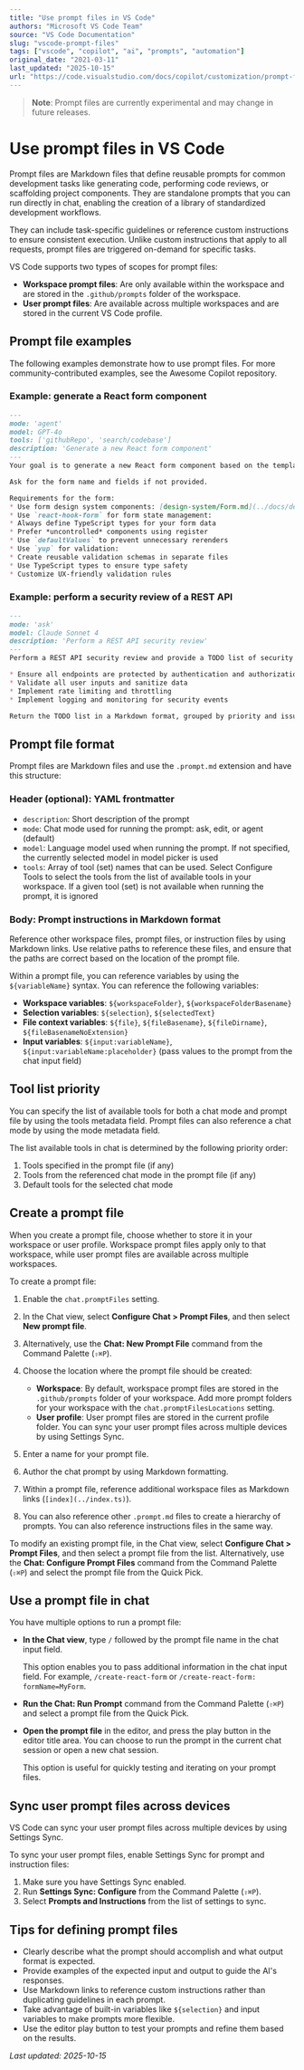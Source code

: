 ```yaml
---
title: "Use prompt files in VS Code"
authors: "Microsoft VS Code Team"
source: "VS Code Documentation"
slug: "vscode-prompt-files"
tags: ["vscode", "copilot", "ai", "prompts", "automation"]
original_date: "2021-03-11"
last_updated: "2025-10-15"
url: "https://code.visualstudio.com/docs/copilot/customization/prompt-files"
---
```


> **Note**: Prompt files are currently experimental and may change in future
> releases.

# Use prompt files in VS Code

Prompt files are Markdown files that define reusable prompts for common
development tasks like generating code, performing code reviews, or scaffolding
project components. They are standalone prompts that you can run directly in
chat, enabling the creation of a library of standardized development workflows.

They can include task-specific guidelines or reference custom instructions to
ensure consistent execution. Unlike custom instructions that apply to all
requests, prompt files are triggered on-demand for specific tasks.

VS Code supports two types of scopes for prompt files:

- **Workspace prompt files**: Are only available within the workspace and are
  stored in the `.github/prompts` folder of the workspace.
- **User prompt files**: Are available across multiple workspaces and are
  stored in the current VS Code profile.

## Prompt file examples

The following examples demonstrate how to use prompt files. For more
community-contributed examples, see the Awesome Copilot repository.

### Example: generate a React form component

```markdown
---
mode: 'agent'
model: GPT-4o
tools: ['githubRepo', 'search/codebase']
description: 'Generate a new React form component'
---
Your goal is to generate a new React form component based on the templates in #githubRepo contoso/react-templates.

Ask for the form name and fields if not provided.

Requirements for the form:
* Use form design system components: [design-system/Form.md](../docs/design-system/Form.md)
* Use `react-hook-form` for form state management:
* Always define TypeScript types for your form data
* Prefer *uncontrolled* components using register
* Use `defaultValues` to prevent unnecessary rerenders
* Use `yup` for validation:
* Create reusable validation schemas in separate files
* Use TypeScript types to ensure type safety
* Customize UX-friendly validation rules
```

### Example: perform a security review of a REST API
```markdown
---
mode: 'ask'
model: Claude Sonnet 4
description: 'Perform a REST API security review'
---
Perform a REST API security review and provide a TODO list of security issues to address.

* Ensure all endpoints are protected by authentication and authorization
* Validate all user inputs and sanitize data
* Implement rate limiting and throttling
* Implement logging and monitoring for security events

Return the TODO list in a Markdown format, grouped by priority and issue type.
```

## Prompt file format

Prompt files are Markdown files and use the `.prompt.md` extension and have
this structure:

### Header (optional): YAML frontmatter

- `description`: Short description of the prompt
- `mode`: Chat mode used for running the prompt: ask, edit, or agent (default)
- `model`: Language model used when running the prompt. If not specified, the
  currently selected model in model picker is used
- `tools`: Array of tool (set) names that can be used. Select Configure Tools
  to select the tools from the list of available tools in your workspace. If a
  given tool (set) is not available when running the prompt, it is ignored

### Body: Prompt instructions in Markdown format

Reference other workspace files, prompt files, or instruction files by using
Markdown links. Use relative paths to reference these files, and ensure that
the paths are correct based on the location of the prompt file.

Within a prompt file, you can reference variables by using the
`${variableName}` syntax. You can reference the following variables:

- **Workspace variables**: `${workspaceFolder}`, `${workspaceFolderBasename}`
- **Selection variables**: `${selection}`, `${selectedText}`
- **File context variables**: `${file}`, `${fileBasename}`, `${fileDirname}`,
  `${fileBasenameNoExtension}`
- **Input variables**: `${input:variableName}`,
  `${input:variableName:placeholder}` (pass values to the prompt from the chat
  input field)
## Tool list priority

You can specify the list of available tools for both a chat mode and prompt
file by using the tools metadata field. Prompt files can also reference a chat
mode by using the mode metadata field.

The list available tools in chat is determined by the following priority order:

1. Tools specified in the prompt file (if any)
2. Tools from the referenced chat mode in the prompt file (if any)
3. Default tools for the selected chat mode
## Create a prompt file

When you create a prompt file, choose whether to store it in your workspace or
user profile. Workspace prompt files apply only to that workspace, while user
prompt files are available across multiple workspaces.

To create a prompt file:

1. Enable the `chat.promptFiles` setting.

2. In the Chat view, select **Configure Chat > Prompt Files**, and then select
   **New prompt file**.

3. Alternatively, use the **Chat: New Prompt File** command from the Command
   Palette (`⇧⌘P`).

4. Choose the location where the prompt file should be created:

   - **Workspace**: By default, workspace prompt files are stored in the
     `.github/prompts` folder of your workspace. Add more prompt folders for
     your workspace with the `chat.promptFilesLocations` setting.
   - **User profile**: User prompt files are stored in the current profile
     folder. You can sync your user prompt files across multiple devices by
     using Settings Sync.

5. Enter a name for your prompt file.

6. Author the chat prompt by using Markdown formatting.

7. Within a prompt file, reference additional workspace files as Markdown links
   (`[index](../index.ts)`).

8. You can also reference other `.prompt.md` files to create a hierarchy of
   prompts. You can also reference instructions files in the same way.

To modify an existing prompt file, in the Chat view, select **Configure Chat >
Prompt Files**, and then select a prompt file from the list. Alternatively, use
the **Chat: Configure Prompt Files** command from the Command Palette
(`⇧⌘P`) and select the prompt file from the Quick Pick.

## Use a prompt file in chat

You have multiple options to run a prompt file:

- **In the Chat view**, type `/` followed by the prompt file name in the chat
  input field.

  This option enables you to pass additional information in the chat input
  field. For example, `/create-react-form` or
  `/create-react-form: formName=MyForm`.

- **Run the Chat: Run Prompt** command from the Command Palette (`⇧⌘P`) and
  select a prompt file from the Quick Pick.

- **Open the prompt file** in the editor, and press the play button in the
  editor title area. You can choose to run the prompt in the current chat
  session or open a new chat session.

  This option is useful for quickly testing and iterating on your prompt files.

## Sync user prompt files across devices

VS Code can sync your user prompt files across multiple devices by using
Settings Sync.

To sync your user prompt files, enable Settings Sync for prompt and instruction
files:

1. Make sure you have Settings Sync enabled.
2. Run **Settings Sync: Configure** from the Command Palette (`⇧⌘P`).
3. Select **Prompts and Instructions** from the list of settings to sync.

## Tips for defining prompt files

- Clearly describe what the prompt should accomplish and what output format is
  expected.
- Provide examples of the expected input and output to guide the AI's responses.
- Use Markdown links to reference custom instructions rather than duplicating
  guidelines in each prompt.
- Take advantage of built-in variables like `${selection}` and input variables
  to make prompts more flexible.
- Use the editor play button to test your prompts and refine them based on the
  results.

_Last updated: 2025-10-15_
